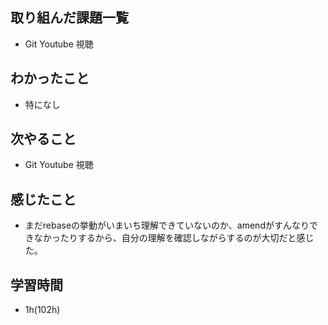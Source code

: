 ## 取り組んだ課題一覧
- Git Youtube 視聴
## わかったこと
- 特になし 
## 次やること
- Git Youtube 視聴
## 感じたこと
- まだrebaseの挙動がいまいち理解できていないのか、amendがすんなりできなかったりするから、自分の理解を確認しながらするのが大切だと感じた。
## 学習時間
- 1h(102h)
